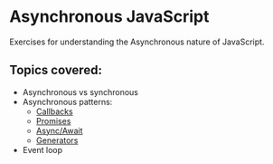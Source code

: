 # Asynchronous JavaScript

Exercises for understanding the Asynchronous nature of JavaScript.

<!-- Course https://www.udemy.com/course/asynchronous-javascript/ -->

## Topics covered:

- Asynchronous vs synchronous
- Asynchronous patterns:
  - [Callbacks](https://github.com/narcisabadea/Asynchronous-JS/blob/main/node/callbacks.md)
  - [Promises](https://github.com/narcisabadea/Asynchronous-JS/blob/main/node/promises.md)
  - [Async/Await](https://github.com/narcisabadea/Asynchronous-JS/blob/main/node/async-await.md)
  - [Generators](https://github.com/narcisabadea/Asynchronous-JS/blob/main/node/generators.md)
- Event loop
